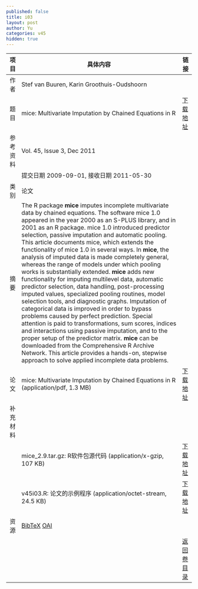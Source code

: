 ```yaml
---
published: false
title: i03
layout: post
author: Yu
categories: v45
hidden: true
---
```


| 项目 | 具体内容 | 链接 |
|---:|---|---|
| 作者 | Stef van Buuren, Karin Groothuis-Oudshoorn| |
| 题目 |mice: Multivariate Imputation by Chained Equations in R | [下载地址](http://www.jstatsoft.org/v45/i03/paper) |
| 参考资料 |Vol. 45, Issue 3, Dec 2011 | |
| | 提交日期 2009-09-01, 接收日期 2011-05-30| | 
| 类别 | 论文| |
| 摘要 | The R package <b>mice</b> imputes incomplete multivariate data by chained equations. The software mice 1.0 appeared in the year 2000 as an S-PLUS library, and in 2001 as an R package. mice 1.0 introduced predictor selection, passive imputation and automatic pooling. This article documents mice, which extends the functionality of mice 1.0 in several ways. In <b>mice</b>, the analysis of imputed data is made completely general, whereas the range of models under which pooling works is substantially extended. <b>mice</b> adds new functionality for imputing multilevel data, automatic predictor selection, data handling, post-processing imputed values, specialized pooling routines, model selection tools, and diagnostic graphs. Imputation of categorical data is improved in order to bypass problems caused by perfect prediction. Special attention is paid to transformations, sum scores, indices and interactions using passive imputation, and to the proper setup of the predictor matrix. <b>mice</b> can be downloaded from the Comprehensive R Archive Network. This article provides a hands-on, stepwise approach to solve applied incomplete data problems.| |
| 论文 | mice: Multivariate Imputation by Chained Equations in R  (application/pdf, 1.3 MB)| [下载地址](http://www.jstatsoft.org/v45/i03/paper) |
| 补充材料 | | |
| |mice_2.9.tar.gz: R软件包源代码  (application/x-gzip, 107 KB)|  [下载地址](http://www.jstatsoft.org/v45/i03/supp/1) |
| |v45i03.R: 论文的示例程序  (application/octet-stream, 24.5 KB)|  [下载地址](http://www.jstatsoft.org/v45/i03/supp/2) |
| 资源 | [BibTeX](http://www.jstatsoft.org/v45/i03/bibtex) [OAI](http://www.jstatsoft.org/oai?verb=GetRecord&identifier=oai.jstatsoft/v45/i03&prefix=oai_dc)| |
| |  | [返回卷目录]({{site.baseurl}}/volume/v45.html) |